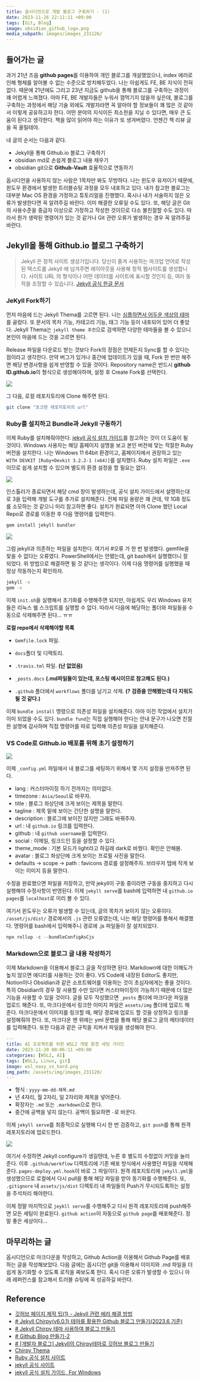 ```yaml
---
title: 옵시디언으로 개발 블로그 구축하기 - (1)
date: 2023-11-26 22:11:11 +09:00
tags: [Git, Blog]
image: obsidian_github_logo.png
media_subpath: images/images_231126/
---
```



## 들어가는 글

과거 21년 즈음 **github pages**를 이용하여 개인 블로그를 개설했었으나, index 에러로 인해 형체를 알아볼 수 없는 수준으로 방치해두었다. 나는 아쉽게도 FE, BE 지식이 전혀 없다. 때문에 21년에도 그리고 23년 지금도 github을 통해 블로그를 구축하는 과정이 꽤 어렵게 느껴졌다. 아마 FE, BE 개발자들은 누워서 껌먹기지 않을까 싶은데, 블로그를 구축하는 과정에서 해당 기술 외에도 개발자라면 꼭 알아야 할 정보들이 꽤 많은 것 같아서 이렇게 공유하고자 한다. 어떤 분야의 지식이든 최소한을 지닐 수 있다면, 매우 큰 도움이 된다고 생각한다. 책을 많이 읽어야 하는 이유가 또 생겨버렸다. 언젠간 책 리뷰 글을 꼭 올릴테야.

<!--more-->

내 글의 순서는 다음과 같다.

- Jekyll을 통해 Github.io 블로그 구축하기
- obsidian md로 손쉽게 블로그 내용 채우기
- obsidian git으로 **Github-Vault** 효율적으로 연동하기

옵시디언을 사용하지 않는 사람은 1목차만 봐도 무방하다. 나는 윈도우 유저이기 때문에, 윈도우 환경에서 발생한 트러블슈팅 과정을 모두 내포하고 있다. 내가 참고한 블로그는 대부분 Mac OS 환경을 가정하고 튜토리얼을 진행했다. 혹시나 내가 서술하지 않은 오류가 발생한다면 꼭 알려주길 바란다. 이미 해결한 오류일 수도 있다. 또, 해당 글은 Git의 사용수준을 중급자 이상으로 가정하고 작성한 것이므로 다소 불친절할 수도 있다. 따라서 뭔가 생략된 명령어가 있는 것 같거나 Git 관련 오류가 발생하는 경우 꼭 알려주길 바란다.

## Jekyll을 통해 Github.io 블로그 구축하기

>Jekyll 은 정적 사이트 생성기입니다. 당신이 즐겨 사용하는 마크업 언어로 작성된 텍스트를 Jekyll 에 넘겨주면 레이아웃을 사용해 정적 웹사이트를 생성합니다. 사이트 URL 의 형식이나 어떤 데이터를 사이트에 표시할 것인지 등, 여러 동작을 조정할 수 있습니다. [Jekyll 공식 한글 문서](https://jekyllrb-ko.github.io/docs/)
### JeKyll Fork하기

먼저 마음에 드는 Jekyll Thema를 고르면 된다. 나는 [심플하면서 어두운 색상의 테마](https://github.com/cotes2020/jekyll-theme-chirpy)를 골랐다. 또 문서의 목차 기능, 카테고리 기능, 태그 기능 등이 내포되어 있어 더 좋았다. Jekyll Thema는 `jekyll theme 추천`으로 검색하면 다양한 테마들을 볼 수 있으니 본인이 마음에 드는 것을 고르면 된다.

Release 파일을 다운로드 받는 것보다 Fork의 장점은 언제든지 Sync를 할 수 있다는 점이라고 생각한다. 만약 버그가 있거나 중간에 업데이트가 있을 때, Fork 한 번만 해주면 해당 변경사항을 쉽게 반영할 수 있을 것이다. Repository name은 반드시 **github ID.github.io**의 형식으로 생성해야하며, 설정 후 Create Fork를 선택한다.

<img src='/images/images_231126/obsidian_github_io.png'>

그 다음, 로컬 레포지토리에 Clone 해주면 된다.

```bash
git clone "포크한 레포지토리의 url"
```

### Ruby를 설치하고 Bundle과 Jekyll 구동하기

이제 Ruby를 설치해줘야한다. [jekyll 공식 설치 가이드](https://jekyllrb.com/docs/installation/)를 참고하는 것이 더 도움이 될 것이다. Windows 사용자는 해당 홈페이지 설명을 보고 본인 버전에 맞는 적절한 Ruby 버전을 설치한다. 나는 Windows 11 64bit 환경이고, 홈페이지에서 권장하고 있는 `WITH DEVKIT [Ruby+Devkit 3.2.2-1 (x64)]`를 설치했다. Ruby 설치 파일은 `.exe`이므로 쉽게 설치할 수 있으며 별도의 환경 설정을 할 필요는 없다.

<img src='/images/images_231126/obsidian_ruby.png'>

인스톨러가 종료되면서 해당 cmd 창이 발생하는데, 공식 설치 가이드에서 설명하는대로 3을 입력해 개발 도구를 추가로 설치해준다. 전체 파일 용량은 꽤 큰데, 약 1GB 정도를 소모하는 것 같으니 미리 참고하면 좋다. 설치가 완료되면 아까 Clone 했던 Local Repo로 경로를 이동한 후 다음 명령어를 입력한다.

```bash
gem install jekyll bundler
```

<img src='/images/images_231126/obsidian_gem_install.png'>

그럼 jekyll과 의존하는 파일을 설치한다. 여기서 #오류 가 한 번 발생했다. gemfile을 찾을 수 없다는 오류였다. PowerShell에서는 안됐는데, git bash에서 실행했더니 잘 되었다. 위 방법으로 해결하면 될 것 같다는 생각이다. 이제 다음 명령어를 실행했을 때 정상 작동하는지 확인하자.

```bash
jekyll -v
gem -v
```

이제 `init.sh`을 실행해서 초기화를 수행해주면 되지만, 아쉽게도 우리 Windows 유저들은 리눅스 쉘 스크립트를 실행할 수 없다. 따라서 다음에 해당하는 폴더와 파일들을 수동으로 삭제해주면 된다... ㅠㅠ

**로컬 repo에서 삭제해야할 목록**

- `Gemfile.lock` 파일.

- `docs`폴더 및 디렉토리.

- `.travis.tml` 파일. **(난 없었음)**

- `_posts.docs` **(.md파일들이 있는데, 포스팅 예시이므로 참고해도 된다.)**

- `.github` 폴더에서 `workflows` 폴더를 남기고 삭제. **(? 검증을 안해봤는데 다 지워도 될 것 같다.)**

이제 `bundle install` 명령으로 의존성 파일을 설치해준다. 아마 이전 작업에서 설치가 이미 되었을 수도 있다. `bundle fund`는 직접 실행해야 한다는 안내 문구가 나오면 친절한 설명에 감사하며 직접 명령어를 따로 입력해 의존성 파일을 설치해준다.

### VS Code로 Github.io 배포를 위해 초기 설정하기

<img src='/images/images_231126/obsidian_vscode.png'>

이제  `_config.yml` 파일에서 내 블로그를 세팅하기 위해서 몇 가지 설정을 만져주면 된다.

- lang : 커스터마이징 하기 전까지는 의미없다.    
- timezone : `Asia/Seoul`로 바꾸자.    
- title : 블로그 좌상단에 크게 보이는 제목을 말한다.    
- tagline : 제목 밑에 보이는 간단한 설명을 말한다.    
- description : 블로그에 보이진 않지만 그래도 바꿔주자.    
- url : 내 `github.io` 링크를 입력한다.    
- github : 내 `github username`을 입력한다.    
- social : 이메일, 링크드인 등을 설정할 수 있다.    
- theme_mode : 기본 모드가 light라고 하길래 dark로 바꿨다. 확인은 안해봄.    
- avatar : 블로그 좌상단에 크게 보이는 프로필 사진을 말한다.    
- defaults -> scope -> path : favicons 경로를 설정해주자. 브라우저 탭에 작게 보이는 이미지 등을 말한다.    

수정을 완료했으면 파일을 저장하고, 만약 jekyll이 구동 중이라면 구동을 중지하고 다시 실행해야 수정사항이 반영된다. 이제 `jekyll serve`를 bash에 입력하면 내 `github.io pages`를 `localhost`로 미리 볼 수 있다.

여기서 윈도우는 오류가 발생할 수 있는데, 글의 목차가 보이지 않는 오류이다. `/asset/js/dist/` 경로에서의 `.js` 관련 오류였는데, 나는 해당 명령어를 통해서 해결했다. 명령어를 bash에서 입력해주니 경로에 .js 파일들이 잘 설치되었다. 

```js
npx rollup -c --bundleConfigAsCjs
```
### Markdown으로 블로그 글 내용 작성하기

이제 Markdown을 이용해서 블로그 글을 작성하면 된다. Markdown에 대한 이해도가 높지 않으면 에디터를 사용하는 것이 좋다. VS Code에 내장된 Editor도 좋지만, Notion이나 Obsidian과 같은 소프트웨어를 이용하는 것이 초심자에게는 좋을 것이다. 특히 Obsidian의 경우 잘 사용할 수만 있다면 커스터마이징이 가능하기 때문에 더 많은 기능을 사용할 수 있을 것이다. 글을 모두 작성했으면 `_posts` 폴더에 마크다운 파일을 업로드 해준다. 또, 마크다운에서 링크한 이미지 파일은 `assets/img` 폴더에 업로드 해준다. 마크다운에서 이미지를 링크할 때, 해당 경로에 업로드 할 것을 상정하고 링크를 설정해줘야 한다. 또, 마크다운 맨 위에는 yml 문법을 통해 해당 블로그 글의 메타데이터를 입력해준다. 또한 다음과 같은 규칙을 지켜서 파일을 생성해야 한다.

```yml
---
title: AI 프로젝트를 위한 WSL2 개발 환경 세팅 가이드
date: 2023-11-20 00:06:11 +09:00
categories: [WSL2, AI]
tags: [WSL2, Linux, git]
image: wsl_easy_vs_hard.png
img_path: /assets/img/images_231120/
---
```

- 형식 : `yyyy-mm-dd-제목.md`
- 년 4자리, 월 2자리, 일 2자리와 제목을 넣어준다.
- 확장자는 `.md` 또는 `.markdown`으로 한다.
- 중간에 공백을 넣지 않는다. 공백이 필요하면 `-`로 바꾼다.

이제 `jekyll serve`를 최종적으로 실행해 다시 한 번 검증하고, `git push`를 통해 원격 레포지토리에 업로드한다.

<img src='/images/images_231126/obsidian_githubaction.png'>

여기서 수정하면 Jekyll configure가 생길텐데, 누른 후 별도의 수정없이 커밋을 눌러준다. 이후 `.github/workflow` 디렉토리에 기존 배포 방식에서 사용했던 파일을 삭제해준다. `pages-deploy.yml.hook`이 바로 그 파일이다. 원격 레포지토리에 `jekyll.yml`을 생성했으므로 로컬에서 다시 pull을 통해 해당 파일을 받아 동기화를 수행해준다. 또, `.gitignore` 내 `assets/js/dist` 디렉토리 내 파일들의 Push가 무시되도록하는 설정을 주석처리 해야한다.

이제 정말 마지막으로 `jeykll serve`를 수행해주고 다시 원격 레포지토리에 push해주면 모든 세팅이 완료된다. `github action`이 자동으로 `github page`를 배포해준다. 정말 좋은 세상이다...

## 마무리하는 글

옵시디언으로 마크다운을 작성하고, Github Action을 이용해서 Github Page를 배포하는 글을 작성해보았다. 다음 글에는 옵시디언 git을 이용해서 이미지와 .md 파일을 더 쉽게 동기화할 수 있도록 로직을 짜보도록 한다. 혹시 다른 오류가 발생할 수 있으니 아래 레퍼런스를 참고해서 트러블 슈팅에 꼭 성공하길 바란다.

## Reference

- [깃허브 페이지 제작 팁(1) - Jekyll 관련 에러 해결 방법](https://synoti21.github.io/blog%20dev/There-are-no-gemspecs-at-~~-%ED%95%B4%EA%B2%B0-%EB%B0%A9%EB%B2%95-(%EA%B9%83%ED%97%99-%ED%8E%98%EC%9D%B4%EC%A7%80-%EA%B2%8C%EC%8B%9C%ED%95%A0-%EB%95%8C)/)
- [# Jekyll Chirpy(v6.0.1) 테마를 활용한 Github 블로그 만들기(2023.6 기준)](https://jjikin.com/posts/Jekyll-Chirpy-%ED%85%8C%EB%A7%88%EB%A5%BC-%ED%99%9C%EC%9A%A9%ED%95%9C-Github-%EB%B8%94%EB%A1%9C%EA%B7%B8-%EB%A7%8C%EB%93%A4%EA%B8%B0(2023-6%EC%9B%94-%EA%B8%B0%EC%A4%80)/)
- [# Jekyll Chirpy 테마 사용하여 블로그 만들기](https://www.irgroup.org/posts/jekyll-chirpy/)
- [# Github Blog 만들기-2](https://velog.io/@hashnsalt/Github-Blog-%EB%A7%8C%EB%93%A4%EA%B8%B0-2)
- [# [개발자 블로그] Jekyll의 Chirpy테마로 깃허브 블로그 만들기](https://j1mmyson.github.io/posts/StartingBlog/)
- [Chirpy Thema](https://github.com/cotes2020/jekyll-theme-chirpy)
- [Ruby 공식 설치 사이트](https://rubyinstaller.org/downloads/)
- [jekyll 공식 사이트](https://jekyllrb.com/)
- [jekyll 공식 설치 가이드, For Windows](https://jekyllrb.com/docs/installation/windows/)
